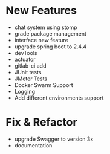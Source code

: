 # New Features
- chat system using stomp
- grade package management
- interface new feature
- upgrade spring boot to 2.4.4
- devTools
- actuator
- gitlab-ci add
- JUnit tests
- JMeter Tests
- Docker Swarm Support
- Logging
- Add different environments support


# Fix & Refactor
- upgrade Swagger to version 3x
- documentation
